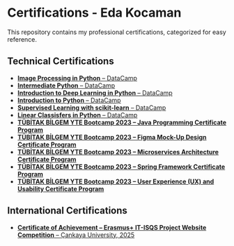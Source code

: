 # Certifications - Eda Kocaman

This repository contains my professional certifications, categorized for easy reference.

## Technical Certifications
- [**Image Processing in Python** – DataCamp](Technical/Image%20Processing%20in%20Python.pdf)
- [**Intermediate Python** – DataCamp](Technical/Intermediate%20Python.pdf)
- [**Introduction to Deep Learning in Python** – DataCamp](Technical/Introduction%20to%20Deep%20Learning%20in%20Python.pdf)
- [**Introduction to Python** – DataCamp](Technical/Introduction%20to%20Python.pdf)
- [**Supervised Learning with scikit-learn** – DataCamp](Technical/Supervised%20Learning%20with%20scikit-learn.pdf)
- [**Linear Classisfers in Python** – DataCamp](Technical/Linear%20Classifiers%20in%20Python.pdf)
- [**TÜBİTAK BİLGEM YTE Bootcamp 2023 – Java Programming Certificate Program**](Technical/T%C3%9CB%C4%B0TAK%20B%C4%B0LGEM%20YTE%20Bootcamp%202023%20Java%20Programming%20Certificate%20Program.pdf)
- [**TÜBİTAK BİLGEM YTE Bootcamp 2023 – Figma Mock-Up Design Certificate Program**](Technical/T%C3%9CB%C4%B0TAK%20B%C4%B0LGEM%20YTE%20Bootcamp%202023%20Figma%20Mock-Up%20Design%20Certificate%20Program.pdf)
- [**TÜBİTAK BİLGEM YTE Bootcamp 2023 – Microservices Architecture Certificate Program**](Technical/T%C3%9CB%C4%B0TAK%20B%C4%B0LGEM%20YTE%20Bootcamp%202023%20Microservices%20Architecture%20Certificate%20Program.pdf)
- [**TÜBİTAK BİLGEM YTE Bootcamp 2023 – Spring Framework Certificate Program**](Technical/T%C3%9CB%C4%B0TAK%20B%C4%B0LGEM%20YTE%20Bootcamp%202023%20Spring%20Framework%20Certificate%20Program.pdf)
- [**TÜBİTAK BİLGEM YTE Bootcamp 2023 – User Experience (UX) and Usability Certificate Program**](Technical/T%C3%9CB%C4%B0TAK%20B%C4%B0LGEM%20YTE%20Bootcamp%202023%20User%20Experience%20(Ux)%20and%20Usability%20Certificate%20Program.pdf)


## International Certifications
- [**Certificate of Achievement – Erasmus+ IT-ISQS Project Website Competition** – Çankaya University, 2025](International/Erasmus+%20Certificate.pdf)
